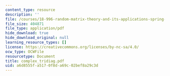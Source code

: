 ```yaml
---
content_type: resource
description: ''
file: /courses/18-996-random-matrix-theory-and-its-applications-spring-2004/a6d8555fa5170f8da69c02bef8a29c3d_complex_tridiag.pdf
file_size: 404871
file_type: application/pdf
hide_download: true
hide_download_original: null
learning_resource_types: []
license: https://creativecommons.org/licenses/by-nc-sa/4.0/
ocw_type: OCWFile
resourcetype: Document
title: complex_tridiag.pdf
uid: a6d8555f-a517-0f8d-a69c-02bef8a29c3d
---
```

